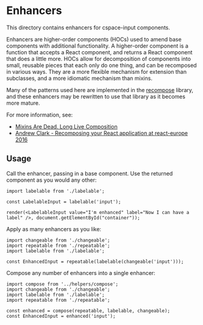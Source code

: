 # Enhancers

This directory contains enhancers for cspace-input components.

Enhancers are higher-order components (HOCs) used to amend base components with additional functionality. A higher-order component is a function that accepts a React component, and returns a React component that does a little more. HOCs allow for decomposition of components into small, reusable pieces that each only do one thing, and can be recomposed in various ways. They are a more flexible mechanism for extension than subclasses, and a more idiomatic mechanism than mixins.

Many of the patterns used here are implemented in the [recompose](https://github.com/acdlite/recompose) library, and these enhancers may be rewritten to use that library as it becomes more mature.

For more information, see:

- [Mixins Are Dead. Long Live Composition](https://medium.com/@dan_abramov/mixins-are-dead-long-live-higher-order-components-94a0d2f9e750)
- [Andrew Clark - Recomposing your React application at react-europe 2016](https://www.youtube.com/watch?v=zD_judE-bXk)

## Usage

Call the enhancer, passing in a base component. Use the returned component as you would any other:

```
import labelable from './labelable';

const LabelableInput = labelable('input');

render(<LabelableInput value="I'm enhanced" label="Now I can have a label" />, document.getElementById("container"));
```

Apply as many enhancers as you like:

```
import changeable from './changeable';
import repeatable from './repeatable';
import labelable from './labelable';

const EnhancedInput = repeatable(labelable(changeable('input')));
```

Compose any number of enhancers into a single enhancer:

```
import compose from '../helpers/compose';
import changeable from './changeable';
import labelable from './labelable';
import repeatable from './repeatable';

const enhanced = compose(repeatable, labelable, changeable);
const EnhancedInput = enhanced('input');
```
